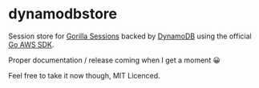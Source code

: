 # dynamodbstore

Session store for [Gorilla Sessions](http://www.gorillatoolkit.org/pkg/sessions) backed by [DynamoDB](http://docs.aws.amazon.com/amazondynamodb/latest/developerguide/Introduction.html) using the official [Go AWS SDK](http://aws.amazon.com/sdk-for-go/).

Proper documentation / release coming when I get a moment 😀

Feel free to take it now though, MIT Licenced.
